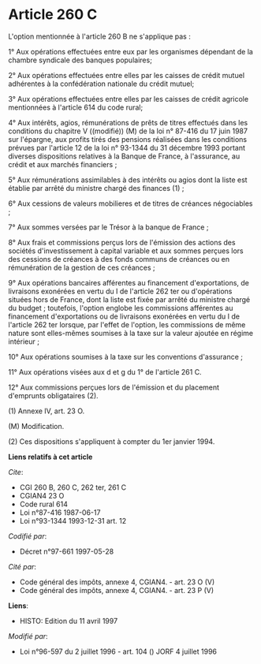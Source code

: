 # Article 260 C

L'option mentionnée à l'article 260 B ne s'applique pas :

1° Aux opérations effectuées entre eux par les organismes dépendant de la chambre syndicale des banques populaires;

2° Aux opérations effectuées entre elles par les caisses de crédit mutuel adhérentes à la confédération nationale du crédit
mutuel;

3° Aux opérations effectuées entre elles par les caisses de crédit agricole mentionnées à l'article 614 du code rural;

4° Aux intérêts, agios, rémunérations de prêts de titres effectués dans les conditions du chapitre V ((modifié)) (M) de la
loi n° 87-416 du 17 juin 1987 sur l'épargne, aux profits tirés des pensions réalisées dans les conditions prévues par
l'article 12 de la loi n° 93-1344 du 31 décembre 1993 portant diverses dispositions relatives à la Banque de France, à
l'assurance, au crédit et aux marchés financiers ;

5° Aux rémunérations assimilables à des intérêts ou agios dont la liste est établie par arrêté du ministre chargé des
finances (1) ;

6° Aux cessions de valeurs mobilieres  et de titres de créances négociables ;

7° Aux sommes versées par le Trésor à la banque de France ;

8° Aux frais et commissions perçus lors de l'émission des actions des sociétés d'investissement à capital variable et aux
sommes perçues lors des cessions de créances à des fonds communs de créances ou en rémunération de la gestion de ces
créances ;

9° Aux opérations bancaires afférentes au financement d'exportations, de livraisons exonérées en vertu du I de l'article 262
ter ou d'opérations situées hors de France, dont la liste est fixée par arrêté du ministre chargé du budget ; toutefois,
l'option englobe les commissions afférentes au financement d'exportations ou de livraisons exonérées en vertu du I de
l'article 262 ter lorsque, par l'effet de l'option, les commissions de même nature sont elles-mêmes soumises à la taxe sur la
valeur ajoutée en régime intérieur ;

10° Aux opérations soumises à la taxe sur les conventions d'assurance ;

11° Aux opérations visées aux d et g du 1° de l'article 261 C.

12° Aux commissions perçues lors de l'émission et du placement d'emprunts obligataires (2).

(1) Annexe IV, art. 23 O.

(M) Modification.

(2) Ces dispositions s'appliquent à compter du 1er janvier 1994.

**Liens relatifs à cet article**

_Cite_:

  - CGI 260 B, 260 C, 262 ter, 261 C
  - CGIAN4 23 O
  - Code rural 614
  - Loi n°87-416 1987-06-17
  - Loi n°93-1344 1993-12-31 art. 12

_Codifié par_:

  - Décret n°97-661 1997-05-28

_Cité par_:

  - Code général des impôts, annexe 4, CGIAN4. - art. 23 O (V)
  - Code général des impôts, annexe 4, CGIAN4. - art. 23 P (V)

**Liens**:

  - HISTO: Edition du 11 avril 1997

_Modifié par_:

  - Loi n°96-597 du 2 juillet 1996 - art. 104 () JORF 4 juillet 1996
